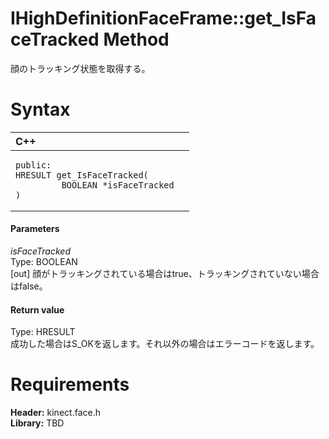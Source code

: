 IHighDefinitionFaceFrame::get\_IsFaceTracked Method  
===================================================  

顔のトラッキング状態を取得する。 <span id="syntaxSection"></span>

Syntax  
======  

<table>
<colgroup>
<col width="100%" />
</colgroup>
<thead>
<tr class="header">
<th align="left">C++</th>
</tr>
</thead>
<tbody>
<tr class="odd">
<td align="left"><pre><code>public:  
HRESULT get_IsFaceTracked(  
         BOOLEAN *isFaceTracked  
)</code></pre></td>
</tr>
</tbody>
</table>

<span id="ID4EG"></span>
#### Parameters  

*isFaceTracked*    
Type: BOOLEAN  
[out] 顔がトラッキングされている場合はtrue、トラッキングされていない場合はfalse。  

<span id="ID4EP"></span>
#### Return value  

Type: HRESULT  
成功した場合はS\_OKを返します。それ以外の場合はエラーコードを返します。  

<span id="requirements"></span>

Requirements  
============  

**Header:** kinect.face.h  
**Library:** TBD  



<!--Please do not edit the data in the comment block below.-->
<!--
TOCTitle : get_IsFaceTracked Method
RLTitle : IHighDefinitionFaceFrame::get_IsFaceTracked Method
KeywordK : get_IsFaceTracked method
KeywordK : IHighDefinitionFaceFrame::get_IsFaceTracked method
KeywordF : IHighDefinitionFaceFrame::get_IsFaceTracked
KeywordF : get_IsFaceTracked
KeywordF : Microsoft.Kinect.face.IHighDefinitionFaceFrame.get_IsFaceTracked(BOOLEAN@)
KeywordA : M:Microsoft.Kinect.face.IHighDefinitionFaceFrame.get_IsFaceTracked(BOOLEAN@)
AssetID : M:Microsoft.Kinect.face.IHighDefinitionFaceFrame.get_IsFaceTracked(BOOLEAN@)
Locale : en-us
CommunityContent : 1
APIType : Managed
APILocation : 
APIName : Microsoft.Kinect.face.IHighDefinitionFaceFrame::get_IsFaceTracked
TargetOS : Windows
TopicType : kbSyntax
DevLang : C++
DocSet : K4Wv2
ProjType : K4Wv2Proj
Technology : Kinect for Windows
Product : Kinect for Windows SDK v2
productversion : 20
-->
